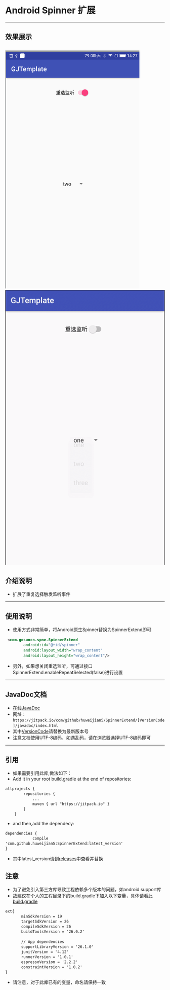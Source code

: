 # Android Spinner 扩展

---
## 效果展示
![image](screenshots/12.png)
![image](screenshots/12.gif)
---
## 介绍说明
* 扩展了重复选择触发监听事件
---
## 使用说明
* 使用方式非常简单，将Android原生Spinner替换为SpinnerExtend即可
```xml
 <com.gosuncn.spne.SpinnerExtend
        android:id="@+id/spinner"
        android:layout_width="wrap_content"
        android:layout_height="wrap_content"/>
```
* 另外，如果想关闭重选监听，可通过接口SpinnerExtend.enableRepeatSelected(false)进行设置
---
## JavaDoc文档

* [在线JavaDoc](https://jitpack.io/com/github/huweijian5/SpinnerExtend/1.0.0/javadoc/index.html)
* 网址：`https://jitpack.io/com/github/huweijian5/SpinnerExtend/[VersionCode]/javadoc/index.html`
* 其中[VersionCode](https://github.com/huweijian5/SpinnerExtend/releases)请替换为最新版本号
* 注意文档使用UTF-8编码，如遇乱码，请在浏览器选择UTF-8编码即可

---
## 引用

* 如果需要引用此库,做法如下：
* Add it in your root build.gradle at the end of repositories:
```
allprojects {
		repositories {
			...
			maven { url "https://jitpack.io" }
		}
	}
```	
* and then,add the dependecy:
```
dependencies {
	        compile 'com.github.huweijian5:SpinnerExtend:latest_version'
}
```
* 其中latest_version请到[releases](https://github.com/huweijian5/SpinnerExtend/releases)中查看并替换

## 注意
* 为了避免引入第三方库导致工程依赖多个版本的问题，如android support库
* 故建议在个人的工程目录下的build.gradle下加入以下变量，具体请看此[build.gradle](https://github.com/huweijian5/SpinnerExtend/blob/master/build.gradle)
```
ext{
       minSdkVersion = 19
       targetSdkVersion = 26
       compileSdkVersion = 26
       buildToolsVersion = '26.0.2'
   
       // App dependencies
       supportLibraryVersion = '26.1.0'
       junitVersion = '4.12'
       runnerVersion = '1.0.1'
       espressoVersion = '2.2.2'
       constraintVersion = '1.0.2'
}

```	
* 请注意，对于此库已有的变量，命名请保持一致